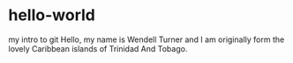 # hello-world
my intro to git
Hello, my name is Wendell Turner and I am originally form the lovely Caribbean islands of Trinidad And Tobago.
